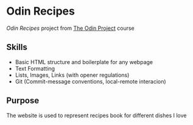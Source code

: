 # Odin Recipes
*Odin Recipes* project from [The Odin Project](https://www.theodinproject.com/about) course

## Skills
 - Basic HTML structure and boilerplate for any webpage
 - Text Formatting
 - Lists, Images, Links (with opener regulations)
 - Git (Commit-message conventions, local-remote interacion)

## Purpose
The website is used to represent recipes book for different dishes I love
